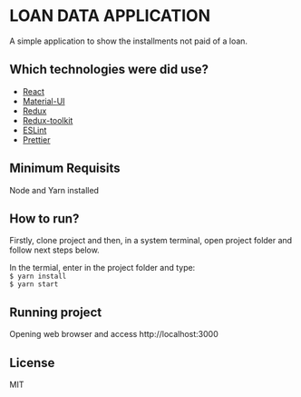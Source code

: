 # LOAN DATA APPLICATION

A simple application to show the installments not paid of a loan.

## Which technologies were did use?

- [React](https://github.com/facebook/react/)
- [Material-UI](https://material-ui.com/)
- [Redux](https://redux.js.org/)
- [Redux-toolkit](https://redux-toolkit.js.org/)
- [ESLint](https://eslint.org/)
- [Prettier](https://prettier.io/)

## Minimum Requisits

Node and Yarn installed

## How to run?

Firstly, clone project and then, in a system terminal, open project folder and follow next steps below.

In the termial, enter in the project folder and type:  
`$ yarn install`  
`$ yarn start`

## Running project

Opening web browser and access http://localhost:3000

## License

MIT
